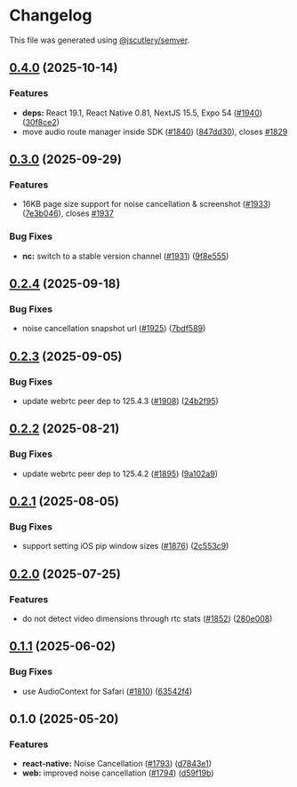 # Changelog

This file was generated using [@jscutlery/semver](https://github.com/jscutlery/semver).

## [0.4.0](https://github.com/GetStream/stream-video-js/compare/@stream-io/noise-cancellation-react-native-0.3.0...@stream-io/noise-cancellation-react-native-0.4.0) (2025-10-14)

### Features

- **deps:** React 19.1, React Native 0.81, NextJS 15.5, Expo 54 ([#1940](https://github.com/GetStream/stream-video-js/issues/1940)) ([30f8ce2](https://github.com/GetStream/stream-video-js/commit/30f8ce2b335189e1f77160236839bc6c6a02f634))
- move audio route manager inside SDK ([#1840](https://github.com/GetStream/stream-video-js/issues/1840)) ([847dd30](https://github.com/GetStream/stream-video-js/commit/847dd30d6240a0780fe3d58d681554bc392f6f51)), closes [#1829](https://github.com/GetStream/stream-video-js/issues/1829)

## [0.3.0](https://github.com/GetStream/stream-video-js/compare/@stream-io/noise-cancellation-react-native-0.2.4...@stream-io/noise-cancellation-react-native-0.3.0) (2025-09-29)

### Features

- 16KB page size support for noise cancellation & screenshot ([#1933](https://github.com/GetStream/stream-video-js/issues/1933)) ([7e3b046](https://github.com/GetStream/stream-video-js/commit/7e3b046820bde9d331871718a6f841bff88a73ce)), closes [#1937](https://github.com/GetStream/stream-video-js/issues/1937)

### Bug Fixes

- **nc:** switch to a stable version channel ([#1931](https://github.com/GetStream/stream-video-js/issues/1931)) ([9f8e555](https://github.com/GetStream/stream-video-js/commit/9f8e5558ab288eb5a7a503b4be341b9018750b7f))

## [0.2.4](https://github.com/GetStream/stream-video-js/compare/@stream-io/noise-cancellation-react-native-0.2.3...@stream-io/noise-cancellation-react-native-0.2.4) (2025-09-18)

### Bug Fixes

- noise cancellation snapshot url ([#1925](https://github.com/GetStream/stream-video-js/issues/1925)) ([7bdf589](https://github.com/GetStream/stream-video-js/commit/7bdf589e079f8d3f2836999781dbfa57be96cfa3))

## [0.2.3](https://github.com/GetStream/stream-video-js/compare/@stream-io/noise-cancellation-react-native-0.2.2...@stream-io/noise-cancellation-react-native-0.2.3) (2025-09-05)

### Bug Fixes

- update webrtc peer dep to 125.4.3 ([#1908](https://github.com/GetStream/stream-video-js/issues/1908)) ([24b2f95](https://github.com/GetStream/stream-video-js/commit/24b2f958f4430212116ddd78800a1ea71adbea4d))

## [0.2.2](https://github.com/GetStream/stream-video-js/compare/@stream-io/noise-cancellation-react-native-0.2.1...@stream-io/noise-cancellation-react-native-0.2.2) (2025-08-21)

### Bug Fixes

- update webrtc peer dep to 125.4.2 ([#1895](https://github.com/GetStream/stream-video-js/issues/1895)) ([9a102a9](https://github.com/GetStream/stream-video-js/commit/9a102a964d4b350eb9223272cfe294e4805c6533))

## [0.2.1](https://github.com/GetStream/stream-video-js/compare/@stream-io/noise-cancellation-react-native-0.2.0...@stream-io/noise-cancellation-react-native-0.2.1) (2025-08-05)

### Bug Fixes

- support setting iOS pip window sizes ([#1876](https://github.com/GetStream/stream-video-js/issues/1876)) ([2c553c9](https://github.com/GetStream/stream-video-js/commit/2c553c967b4ceedaf7209c1e98ab4c8025c84ca5))

## [0.2.0](https://github.com/GetStream/stream-video-js/compare/@stream-io/noise-cancellation-react-native-0.1.1...@stream-io/noise-cancellation-react-native-0.2.0) (2025-07-25)

### Features

- do not detect video dimensions through rtc stats ([#1852](https://github.com/GetStream/stream-video-js/issues/1852)) ([280e008](https://github.com/GetStream/stream-video-js/commit/280e0087d646188e71dec6e4d4e5e8b93878904d))

## [0.1.1](https://github.com/GetStream/stream-video-js/compare/@stream-io/noise-cancellation-react-native-0.1.0...@stream-io/noise-cancellation-react-native-0.1.1) (2025-06-02)

### Bug Fixes

- use AudioContext for Safari ([#1810](https://github.com/GetStream/stream-video-js/issues/1810)) ([63542f4](https://github.com/GetStream/stream-video-js/commit/63542f419efa475c7acf50f053621ace74a1eff4))

## 0.1.0 (2025-05-20)

### Features

- **react-native:** Noise Cancellation ([#1793](https://github.com/GetStream/stream-video-js/issues/1793)) ([d7843e1](https://github.com/GetStream/stream-video-js/commit/d7843e1a23e6f6a35d1c159438d09bdfd17450a5))
- **web:** improved noise cancellation ([#1794](https://github.com/GetStream/stream-video-js/issues/1794)) ([d59f19b](https://github.com/GetStream/stream-video-js/commit/d59f19b1ba1ff83fe5f024d783b868f4e98d3380))
